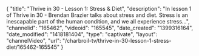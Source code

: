 {
    "title": "Thrive in 30 - Lesson 1: Stress & Diet",
    "description": "In lesson 1 of Thrive in 30 - Brendan Brazier talks about stress and diet. Stress is an inescapable part of the human condition, and we all experience stress...",
    "channelid": "165462",
    "videoid": "165545",
    "date_created": "1399316164",
    "date_modified": "1418181404",
    "type": "captivate",
    "layout": "channelVideo",
    "url": "\/charbroil-tv\/thrive-in-30-lesson-1-stress-diet\/165462-165545"
}